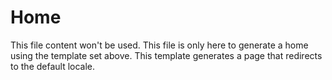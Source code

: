 <!--
template: home-redirect
-->
# Home

This file content won't be used. This file is only here to generate a home using the 
template set above. This template generates a page that redirects to the default locale.
